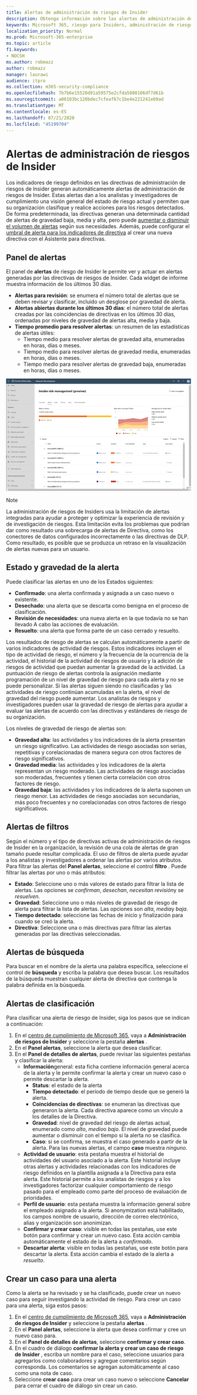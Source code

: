 ```yaml
---
title: Alertas de administración de riesgos de Insider
description: Obtenga información sobre las alertas de administración de riesgos de Insider en Microsoft 365
keywords: Microsoft 365, riesgo para Insiders, administración de riesgos, cumplimiento
localization_priority: Normal
ms.prod: Microsoft-365-enterprise
ms.topic: article
f1.keywords:
- NOCSH
ms.author: robmazz
author: robmazz
manager: laurawi
audience: itpro
ms.collection: m365-security-compliance
ms.openlocfilehash: 7b7b6e15528d91a59575e2cfda5808106df7d61b
ms.sourcegitcommit: a08103bc120bdec7cfeaf67c1be4e221241e69ad
ms.translationtype: MT
ms.contentlocale: es-ES
ms.lasthandoff: 07/21/2020
ms.locfileid: "45199704"
---
```

# <a name="insider-risk-management-alerts"></a>Alertas de administración de riesgos de Insider

Los indicadores de riesgo definidos en las directivas de administración de riesgos de Insider generan automáticamente alertas de administración de riesgos de Insider. Estas alertas dan a los analistas y investigadores de cumplimiento una visión general del estado de riesgo actual y permiten que su organización clasifique y realice acciones para los riesgos detectados. De forma predeterminada, las directivas generan una determinada cantidad de alertas de gravedad baja, media y alta, pero puede [aumentar o disminuir el volumen de alertas](insider-risk-management-settings.md#alert-volume) según sus necesidades. Además, puede configurar el [umbral de alerta para los indicadores de directiva](insider-risk-management-settings.md#indicator-level-settings-preview) al crear una nueva directiva con el Asistente para directivas.

## <a name="alert-dashboard"></a>Panel de alertas

El panel de **alertas** de riesgo de Insider le permite ver y actuar en alertas generadas por las directivas de riesgos de Insider. Cada widget de informe muestra información de los últimos 30 días.

- **Alertas para revisión**: se enumera el número total de alertas que se deben revisar y clasificar, incluido un desglose por gravedad de alerta.
- **Alertas abiertas durante los últimos 30 días**: el número total de alertas creadas por las coincidencias de directivas en los últimos 30 días, ordenadas por niveles de gravedad de alertas alta, media y baja.
- **Tiempo promedio para resolver alertas**: un resumen de las estadísticas de alertas útiles:
    - Tiempo medio para resolver alertas de gravedad alta, enumeradas en horas, días o meses.
    - Tiempo medio para resolver alertas de gravedad media, enumeradas en horas, días o meses.
    - Tiempo medio para resolver alertas de gravedad baja, enumeradas en horas, días o meses.

![Panel de alertas de administración de riesgos de Insider](../media/insider-risk-alerts-dashboard.png)

>[!NOTE]
>La administración de riesgos de Insiders usa la limitación de alertas integradas para ayudar a proteger y optimizar la experiencia de revisión y de investigación de riesgos. Esta limitación evita los problemas que podrían dar como resultado una sobrecarga de alertas de Directiva, como los conectores de datos configurados incorrectamente o las directivas de DLP. Como resultado, es posible que se produzca un retraso en la visualización de alertas nuevas para un usuario.

## <a name="alert-status-and-severity"></a>Estado y gravedad de la alerta

Puede clasificar las alertas en uno de los Estados siguientes:

- **Confirmado**: una alerta confirmada y asignada a un caso nuevo o existente.
- **Desechado**: una alerta que se descarta como benigna en el proceso de clasificación.
- **Revisión de necesidades**: una nueva alerta en la que todavía no se han llevado A cabo las acciones de evaluación.
- **Resuelto**: una alerta que forma parte de un caso cerrado y resuelto.

Los resultados de riesgo de alertas se calculan automáticamente a partir de varios indicadores de actividad de riesgos. Estos indicadores incluyen el tipo de actividad de riesgo, el número y la frecuencia de la ocurrencia de la actividad, el historial de la actividad de riesgos de usuario y la adición de riesgos de actividad que puedan aumentar la gravedad de la actividad. La puntuación de riesgo de alertas controla la asignación mediante programación de un nivel de gravedad de riesgo para cada alerta y no se puede personalizar. Si las alertas siguen siendo no clasificadas y las actividades de riesgo continúan acumuladas en la alerta, el nivel de gravedad del riesgo puede aumentar. Los analistas de riesgos y investigadores pueden usar la gravedad de riesgo de alertas para ayudar a evaluar las alertas de acuerdo con las directivas y estándares de riesgo de su organización.

Los niveles de gravedad de riesgo de alertas son:

- **Gravedad alta**: las actividades y los indicadores de la alerta presentan un riesgo significativo. Las actividades de riesgo asociadas son serias, repetitivas y corelacionadas de manera segura con otros factores de riesgo significativos.
- **Gravedad media**: las actividades y los indicadores de la alerta representan un riesgo moderado. Las actividades de riesgo asociadas son moderadas, frecuentes y tienen cierta correlación con otros factores de riesgo.
- **Gravedad baja**: las actividades y los indicadores de la alerta suponen un riesgo menor. Las actividades de riesgo asociadas son secundarias, más poco frecuentes y no corelacionadas con otros factores de riesgo significativos.

## <a name="filter-alerts"></a>Alertas de filtros

Según el número y el tipo de directivas activas de administración de riesgos de Insider en la organización, la revisión de una cola de alertas de gran tamaño puede resultar complicada. El uso de filtros de alerta puede ayudar a los analistas y investigadores a ordenar las alertas por varios atributos. Para filtrar las alertas del **Panel alertas**, seleccione el control **filtro** . Puede filtrar las alertas por uno o más atributos:

- **Estado**: Seleccione uno o más valores de estado para filtrar la lista de alertas. Las opciones se *confirman*, *desechan*, *necesitan revisión*y se *resuelven*.
- **Gravedad**: Seleccione uno o más niveles de gravedad de riesgo de alerta para filtrar la lista de alertas. Las opciones son *alta*, *media*y *baja*.
- **Tiempo detectado**: seleccione las fechas de inicio y finalización para cuando se creó la alerta.
- **Directiva**: Seleccione una o más directivas para filtrar las alertas generadas por las directivas seleccionadas.

## <a name="search-alerts"></a>Alertas de búsqueda

Para buscar en el nombre de la alerta una palabra específica, seleccione el control de **búsqueda** y escriba la palabra que desea buscar. Los resultados de la búsqueda muestran cualquier alerta de directiva que contenga la palabra definida en la búsqueda.

## <a name="triage-alerts"></a>Alertas de clasificación

Para clasificar una alerta de riesgo de Insider, siga los pasos que se indican a continuación:

1. En el [centro de cumplimiento de Microsoft 365](https://compliance.microsoft.com), vaya a **Administración de riesgos de Insider** y seleccione la pestaña **alertas** .
2. En el **Panel alertas**, seleccione la alerta que desea clasificar.
3. En el **Panel de detalles de alertas**, puede revisar las siguientes pestañas y clasificar la alerta:
    - **Información**general: esta ficha contiene información general acerca de la alerta y le permite confirmar la alerta y crear un nuevo caso o permite descartar la alerta.
        - **Status**: el estado de la alerta
        - **Tiempo detectado**: el período de tiempo desde que se generó la alerta.
        - **Coincidencias de directivas**: se enumeran las directivas que generaron la alerta. Cada directiva aparece como un vínculo a los detalles de la Directiva.
        - **Gravedad**: nivel de gravedad del riesgo de alertas actual, enumerado como *alto*, *medio*o *bajo*. El nivel de gravedad puede aumentar o disminuir con el tiempo si la alerta no se clasifica.
        - **Caso**: si se confirma, se muestra el caso generado a partir de la alerta. Para las nuevas alertas, el campo **caso** muestra *ninguno*.
    - **Actividad de usuario**: esta pestaña muestra el historial de actividades del usuario asociado a la alerta. Este historial incluye otras alertas y actividades relacionadas con los indicadores de riesgo definidos en la plantilla asignada a la Directiva para esta alerta. Este historial permite a los analistas de riesgos y a los investigadores factorizar cualquier comportamiento de riesgo pasado para el empleado como parte del proceso de evaluación de prioridades.
    - **Perfil de usuario**: esta pestaña muestra la información general sobre el empleado asignado a la alerta. Si anonymization está habilitado, los campos nombre de usuario, dirección de correo electrónico, alias y organización son anonimizan.
    - **Confirmar y crear caso**: visible en todas las pestañas, use este botón para confirmar y crear un nuevo caso. Esta acción cambia automáticamente el estado de la alerta a *confirmado*.
    - **Descartar alerta**: visible en todas las pestañas, use este botón para descartar la alerta. Esta acción cambia el estado de la alerta a *resuelto*.

## <a name="create-a-case-for-an-alert"></a>Crear un caso para una alerta

Como la alerta se ha revisado y se ha clasificado, puede crear un nuevo caso para seguir investigando la actividad de riesgo. Para crear un caso para una alerta, siga estos pasos:

1. En el [centro de cumplimiento de Microsoft 365](https://compliance.microsoft.com), vaya a **Administración de riesgos de Insider** y seleccione la pestaña **alertas** .
2. En el **Panel alertas**, seleccione la alerta que desea confirmar y cree un nuevo caso para.
3. En el **Panel de detalles de alertas**, seleccione **confirmar y crear caso**.
4. En el cuadro de diálogo **confirmar la alerta y crear un caso de riesgo de Insider** , escriba un nombre para el caso, seleccione usuarios para agregarlos como colaboradores y agregue comentarios según corresponda. Los comentarios se agregan automáticamente al caso como una nota de caso.
5. Seleccione **crear caso** para crear un caso nuevo o seleccione **Cancelar** para cerrar el cuadro de diálogo sin crear un caso.
